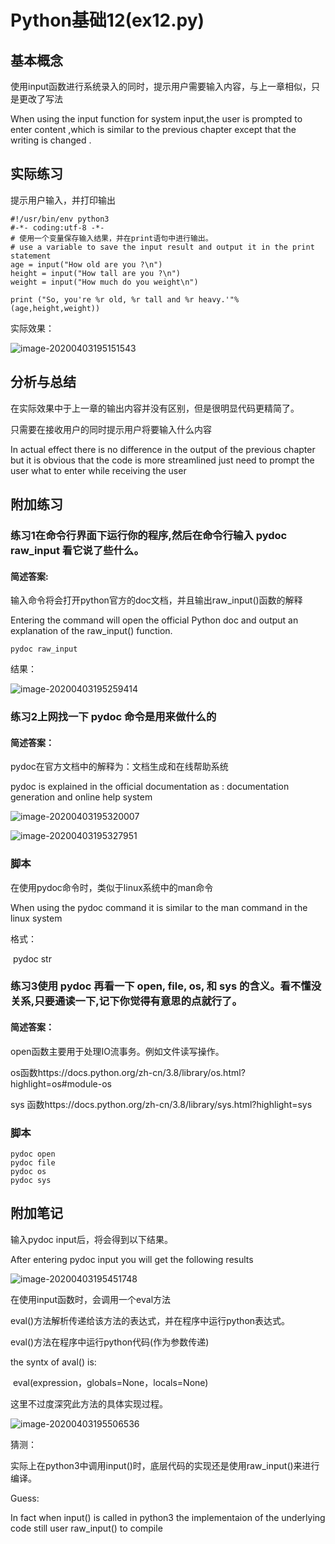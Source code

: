 # Python基础12(ex12.py)

## 基本概念

使用input函数进行系统录入的同时，提示用户需要输入内容，与上一章相似，只是更改了写法

When using the input function for system input,the user is prompted to enter content ,which is similar to the previous chapter except that the writing is changed .

## 实际练习

提示用户输入，并打印输出

```
#!/usr/bin/env python3
#-*- coding:utf-8 -*-
# 使用一个变量保存输入结果，并在print语句中进行输出。
# use a variable to save the input result and output it in the print statement
age = input("How old are you ?\n")
height = input("How tall are you ?\n")
weight = input("How much do you weight\n")

print ("So, you're %r old, %r tall and %r heavy.'"%(age,height,weight))
```

实际效果：

![image-20200403195151543](ex12.assets/image-20200403195151543.png)

## 分析与总结

在实际效果中于上一章的输出内容并没有区别，但是很明显代码更精简了。

只需要在接收用户的同时提示用户将要输入什么内容

In actual effect there is no difference in the output of the previous chapter but it is obvious that the code is more streamlined just need to prompt the user what to enter while receiving the user

## 附加练习

### 练习1在命令行界面下运行你的程序,然后在命令行输入 pydoc raw_input 看它说了些什么。

#### 简述答案:

输入命令将会打开python官方的doc文档，并且输出raw_input()函数的解释

Entering the command will open the official Python doc and output an explanation of the raw_input() function.

```
pydoc raw_input
```

结果：

![image-20200403195259414](ex12.assets/image-20200403195259414.png)



### 练习2上网找一下 pydoc 命令是用来做什么的

#### 简述答案：

pydoc在官方文档中的解释为：文档生成和在线帮助系统

pydoc is explained in the official documentation as : documentation generation and online help system

![image-20200403195320007](ex12.assets/image-20200403195320007.png)

![image-20200403195327951](ex12.assets/image-20200403195327951.png)

### 脚本

在使用pydoc命令时，类似于linux系统中的man命令

When using the pydoc command it is similar to the man command in the linux system

格式：

​	pydoc str 

### 练习3使用 pydoc 再看一下 open, file, os, 和 sys 的含义。看不懂没关系,只要通读一下,记下你觉得有意思的点就行了。

#### 简述答案：

open函数主要用于处理IO流事务。例如文件读写操作。

os函数https://docs.python.org/zh-cn/3.8/library/os.html?highlight=os#module-os

sys 函数https://docs.python.org/zh-cn/3.8/library/sys.html?highlight=sys

### 脚本

```
pydoc open
pydoc file
pydoc os
pydoc sys
```

## 附加笔记

输入pydoc input后，将会得到以下结果。

After entering pydoc input you will get the following results

![image-20200403195451748](ex12.assets/image-20200403195451748.png)

在使用input函数时，会调用一个eval方法

eval()方法解析传递给该方法的表达式，并在程序中运行python表达式。

eval()方法在程序中运行python代码(作为参数传递)

the syntx of aval() is:

​	eval(expression，globals=None，locals=None)

这里不过度深究此方法的具体实现过程。

![image-20200403195506536](ex12.assets/image-20200403195506536.png)

猜测：

实际上在python3中调用input()时，底层代码的实现还是使用raw_input()来进行编译。

Guess:

In fact when input() is called in python3 the implementaion of the underlying code still user raw_input() to compile